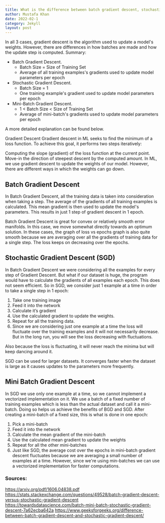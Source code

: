 ```yaml
---
title: What is the difference between batch gradient descent, stochastic gradient descent and mini-batch gradient descent?
author: Mustafa Khan
date: 2022-02-1
category: Jekyll
layout: post
---
```


In all 3 cases, gradient descent is the algorithm used to update a model's weights. However, there are differences in how batches are made and how the update step is computed. Summary:

* Batch Gradient Descent.
  * Batch Size = Size of Training Set
  * Average of all training examples's gradients used to update model parameters per epoch
* Stochastic Gradient Descent.
  * Batch Size = 1
  * One training example's gradient used to update model parameters per epoch
* Mini-Batch Gradient Descent.
  * 1 < Batch Size < Size of Training Set
  * Average of mini-batch's gradients used to update model parameters per epoch

A more detailed explanation can be found below.

Gradient Descent
Gradient descent in ML seeks to find the minimum of a loss function. To achieve this goal, it performs two steps iteratively:

Computing the slope (gradient) of the loss function at the current point.
Move-in the direction of steepest descent by the computed amount.
In ML, we use gradient descent to update the weights of our model. However, there are different ways in which the weights can go down.

## Batch Gradient Descent
In Batch Gradient Descent, all the training data is taken into consideration when taking a step. The average of the gradients of all training examples is calculated. This mean gradient is then used to update the model's parameters. This results in just 1 step of gradient descent in 1 epoch.

Batch Gradient Descent is great for convex or relatively smooth error manifolds. In this case, we move somewhat directly towards an optimum solution. In these cases, the graph of loss vs epochs graph is also quite smooth because we are averaging over all the gradients of training data for a single step. The loss keeps on decreasing over the epochs.

## Stochastic Gradient Descent (SGD)
In Batch Gradient Descent we were considering all the examples for every step of Gradient Descent. But what if our dataset is huge, the program would have to calculate the gradients of all examples each epoch. This does not seem efficient. So in SGD, we consider just 1 example at a time in order to take a single step in 1 epoch:

1. Take one training image
2. Feed it into the network
3. Calculate it’s gradient
4. Use the calculated gradient to update the weights.
5. Repeat for all the training data.
6. Since we are considering just one example at a time the loss will fluctuate over the training examples and it will not necessarily decrease. But in the long run, you will see the loss decreasing with fluctuations.

Also because the loss is fluctuating, it will never reach the minima but will keep dancing around it.

SGD can be used for larger datasets. It converges faster when the dataset is large as it causes updates to the parameters more frequently.

## Mini Batch Gradient Descent
In SGD we use only one example at a time, so we cannot implement a vectorized implementation on it. We use a batch of a fixed number of training examples which is less than the actual dataset and call it a mini-batch. Doing so helps us achieve the benefits of BGD and SGD. After creating a mini-batch of a fixed size, this is what is done in one epoch:

1. Pick a mini-batch
2. Feed it into the network
3. Calculate the mean gradient of the mini-batch
4. Use the calculated mean gradient to update the weights
5. Repeat for all the other mini-batches
6. Just like SGD, the average cost over the epochs in mini-batch gradient descent fluctuates because we are averaging a small number of examples at a time. However, since we're using min-batches we can use a vectorized implementation for faster computations.

### Sources:

https://arxiv.org/pdf/1606.04838.pdf
https://stats.stackexchange.com/questions/49528/batch-gradient-descent-versus-stochastic-gradient-descent
https://towardsdatascience.com/batch-mini-batch-stochastic-gradient-descent-7a62ecba642a
https://www.geeksforgeeks.org/difference-between-batch-gradient-descent-and-stochastic-gradient-descent/
